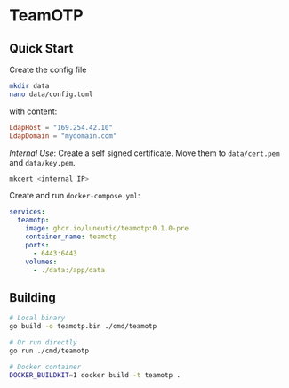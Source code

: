 # TeamOTP
## Quick Start
Create the config file
```sh
mkdir data
nano data/config.toml
```

with content:
```toml
LdapHost = "169.254.42.10"
LdapDomain = "mydomain.com"
```

_Internal Use_: Create a self signed certificate.
Move them to `data/cert.pem` and `data/key.pem`.
```sh
mkcert <internal IP>
```

Create and run `docker-compose.yml`:
```yml
services:
  teamotp:
    image: ghcr.io/luneutic/teamotp:0.1.0-pre
    container_name: teamotp
    ports:
      - 6443:6443
    volumes:
      - ./data:/app/data
```

## Building
```sh
# Local binary
go build -o teamotp.bin ./cmd/teamotp

# Or run directly
go run ./cmd/teamotp

# Docker container
DOCKER_BUILDKIT=1 docker build -t teamotp .
```

